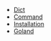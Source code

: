 
+ [Dict](/IT/Coding/Go/Go-Dict.md)
+ [Command](/IT/Coding/Go/Go-Command.md)
+ [Installation](/IT/Coding/Go/Go-Installation.md)
+ [Goland](/IT/Coding/Go/Goland.md)
